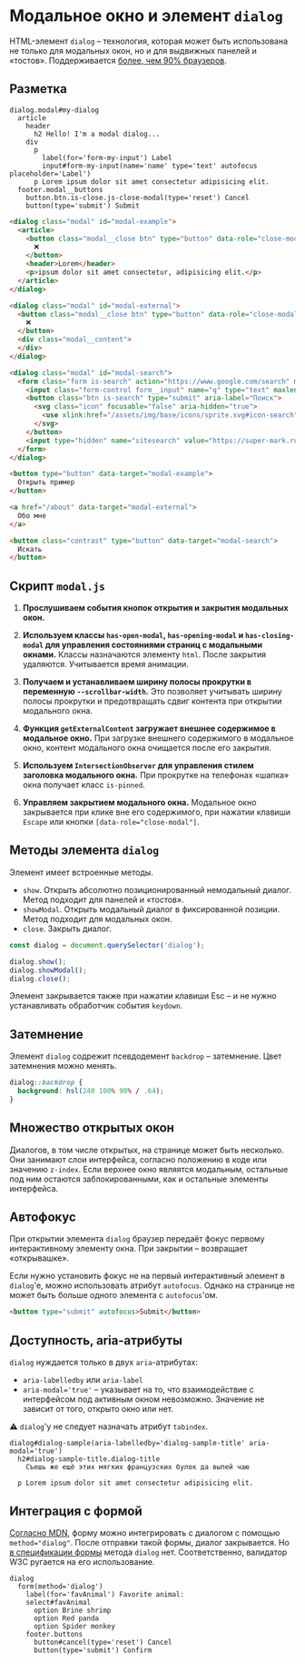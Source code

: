 # Модальное окно и элемент `dialog`

HTML-элемент `dialog` – технология, которая может быть использована не только для модальных окон, но и для выдвижных панелей и «тостов». Поддерживается [более, чем 90% браузеров](https://caniuse.com/?search=dialog).

## Разметка

```pug
dialog.modal#my-dialog
  article
    header
      h2 Hello! I'm a modal dialog...
    div
      p
        label(for='form-my-input') Label
        input#form-my-input(name='name' type='text' autofocus placeholder='Label')
      p Lorem ipsum dolor sit amet consectetur adipisicing elit.
  footer.modal__buttons
    button.btn.is-close.js-close-modal(type='reset') Cancel
    button(type='submit') Submit
```

```html
<dialog class="modal" id="modal-example">
  <article>
    <button class="modal__close btn" type="button" data-role="close-modal" aria-label="Close">
      ❌
    </button>
    <header>Lorem</header>
    <p>ipsum dolor sit amet consectetur, adipisicing elit.</p>
  </article>
</dialog>

<dialog class="modal" id="modal-external">
  <button class="modal__close btn" type="button" data-role="close-modal" aria-label="Close">
    ❌
  </button>
  <div class="modal__content">
  </div>
</dialog>

<dialog class="modal" id="modal-search">
  <form class="form is-search" action="https://www.google.com/search" method="get" target="_blank">
    <input class="form-control form__input" name="q" type="text" maxlength="255" tabindex="-1" autocomplete="off" value="" placeholder="Поиск" spellcheck="false" data-ms-editor="true">
    <button class="btn is-search" type="submit" aria-label="Поиск">
      <svg class="icon" focusable="false" aria-hidden="true">
        <use xlink:href="/assets/img/base/icons/sprite.svg#icon-search"></use>
      </svg>
    </button>
    <input type="hidden" name="sitesearch" value="https://super-mark.ru">
  </form>
</dialog>

<button type="button" data-target="modal-example">
  Открыть пример
</button>

<a href="/about" data-target="modal-external">
  Обо мне
</a>

<button class="contrast" type="button" data-target="modal-search">
  Искать
</button>

```

## Скрипт `modal.js`

1. **Прослушиваем события кнопок открытия и закрытия модальных окон.**

2. **Используем классы `has-open-modal`, `has-opening-modal` и `has-closing-modal` для управления состояниями страниц с модальными окнами.** Классы назначаются элементу `html`. После закрытия удаляются. Учитывается время анимации.

3. **Получаем и устанавливаем ширину полосы прокрутки в переменную `--scrollbar-width`.** Это позволяет учитывать ширину полосы прокрутки и предотвращать сдвиг контента при открытии модального окна.

4. **Функция `getExternalContent` загружает внешнее содержимое в модальное окно.** При загрузке внешнего содержимого в модальное окно, контент модального окна очищается после его закрытия.

5. **Используем `IntersectionObserver` для управления стилем заголовка модального окна.** При прокрутке на телефонах «шапка» окна получает класс `is-pinned`.

6. **Управляем закрытием модального окна.** Модальное окно закрывается при клике вне его содержимого, при нажатии клавиши `Escape` или кнопки `[data-role="close-modal"]`.

## Методы элемента `dialog`

Элемент имеет встроенные методы.

- `show`. Открыть абсолютно позиционированный немодальный диалог. Метод подходит для панелей и «тостов».
- `showModal`. Открыть модальный диалог в фиксированной позиции. Метод подходит для модальных окон.
- `close`. Закрыть диалог.

```javascript
const dialog = document.querySelector('dialog');

dialog.show();
dialog.showModal();
dialog.close();
```

Элемент закрывается также при нажатии клавиши Esc – и не нужно устанавливать обработчик события `keydown`.

## Затемнение

Элемент `dialog` содрежит псевдодемент `backdrop` – затемнение. Цвет затемнения можно менять.

```css
dialog::backdrop {
  background: hsl(240 100% 90% / .64);
}
```

## Множество открытых окон

Диалогов, в том числе открытых, на странице может быть несколько. Они занимают слои интерфейса, согласно положению в коде или значению `z-index`. Если верхнее окно являятся модальным, остальные под ним остаются заблокированными, как и остальные элементы интерфейса.

## Автофокус

При открытии элемента `dialog` браузер передаёт фокус первому интерактивному элементу окна. При закрытии – возвращает «открывашке».

Если нужно установить фокус не на первый интерактивный элемент в `dialog`'е, можно использовать атрибут `autofocus`. Однако на странице не может быть больше одного элемента с `autofocus`'ом.

```html
<button type="submit" autofocus>Submit</button>
```

## Доступность, aria-атрибуты

`dialog` нуждается только в двух `aria`-атрибутах:

- `aria-labelledby` или `aria-label`
- `aria-modal='true'` – указывает на то, что взаимодействие с интерфейсом под активным окном невозможно. Значение не зависит от того, открыто окно или нет.

⚠️ `dialog`'у не следует назначать атрибут `tabindex`.

```pug
dialog#dialog-sample(aria-labelledby='dialog-sample-title' aria-modal='true')
  h2#dialog-sample-title.dialog-title
    Съешь же ещё этих мягких французских булок да выпей чаю

  p Lorem ipsum dolor sit amet consectetur adipisicing elit.
```

## Интеграция с формой

[Согласно MDN](https://developer.mozilla.org/ru/docs/Web/HTML/Element/dialog), форму можно интегрировать с диалогом с помощью `method="dialog"`. После отправки такой формы, диалог закрывается. Но [в спецификации формы](https://html.spec.whatwg.org/multipage/forms.html#the-form-element) метода `dialog` нет. Соответственно, валидатор W3C ругается на его использование.

```pug
dialog
  form(method='dialog')
    label(for='favAnimal') Favorite animal:
    select#favAnimal
      option Brine shrimp
      option Red panda
      option Spider monkey
    footer.buttons
      button#cancel(type='reset') Cancel
      button(type='submit') Confirm
```

